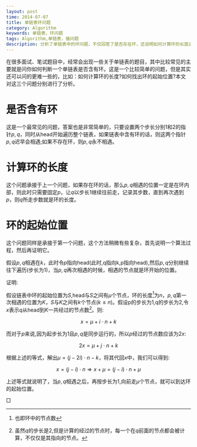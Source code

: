 ```yaml
---
layout: post
time: 2014-07-07
title: 单链表环问题
category: Algorithm
keywords: 单链表，环问题
tags: Algorithm,单链表，循问题
description: 分析了单链表中的环问题，不仅回答了是否存在环，还说明如何计算环的长度以及找出环的起始位置。
---
```


在很多面试、笔试题目中，经常会出现一些关于单链表的题目，其中比较常见的主要就是问你如何判断一个单链表是否含有环。这是一个比较简单的问题，但是其实还可以问的更难一些的，比如：如何计算环的长度?如何找出环的起始位置?本文对这三个问题分别进行了分析。

# 是否含有环

这是一个最常见的问题，答案也是非常简单的，只要设置两个步长分别1和2的指针$p,q$，同时从head开始遍历整个链表，如果链表中含有环的话，则这两个指针$p,q$迟早会相遇;如果不存在环，则$p,q$永不相遇。

# 计算环的长度

这个问题承接于上一个问题，如果存在环的话，那么$p,q$相遇的位置一定是在环内部，则此时只需要固定$p$，让$q$以步长1继续往前走，记录其步数，直到再次遇到$p$，则$q$所走步数就是环的长度。

# 环的起始位置

这个问题同样是承接于第一个问题，这个方法稍微有些复杂，首先说明一个算法过程，然后再证明它。

假设$p,q$相遇在$k$，此时令$p$指向head(此时,q指向k,p指向head),然后$p,q$分别继续往下遍历(步长为1)，当$p,q$再次相遇的时候，相遇的节点就是环开始的位置。

证明:

假设链表中环的起始位置为$S$,head与$S$之间有$\mu$个节点，环的长度[^1]为$n$，$p,q$第一次相遇的位置为$K$，$S$与$K$之间有$k$个节点($k\le n$)。假设p的步长为1,q的步长为2,令$x$表示$q$从head到$K$一共经过的节点数[^2]。则:

$$
x=\mu + i\cdot n+k
$$

而对于$p$来说,因为起步长为1且$p,q$是同步运行的，所以$p$经过的节点数应该为$2x$:

$$
2x=\mu+j\cdot n +k
$$

根据上述的等式，解出$\mu=(j-2i)\cdot n-k$，将其代回$x$中，我们可以得到:

$$
x = (j-i)\cdot n \Rightarrow x+\mu = (j-i)\cdot n + \mu
$$

上述等式就说明了，当$p,q$相遇之后，再按步长为1,向前走$\mu$个节点，就可以到达环的起始位置。

$\Box$


[^1]: 也即环中的节点数
[^2]: 虽然$q$的步长是2,但是计算的经过的节点时，每一个在$q$前面的节点都会被计算，不仅仅是其指向的节点。
